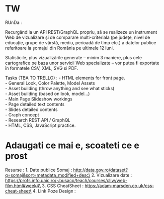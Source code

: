 # TW

RUnDa : 

Recurgând la un API REST/GraphQL propriu, să se realizeze un instrument Web de vizualizare și de comparare multi-criteriala (pe județe, nivel de educație, grupe de vârstă, mediu, perioadă de timp etc.) a datelor publice referitoare la șomajul din România pe ultimele 12 luni.

Statisticile, plus vizualizările generate – minim 3 maniere, plus cele cartografice pe baza unor servicii Web specializate – vor putea fi exportate în formatele CSV, XML, SVG si PDF.

Tasks (TBA TO TRELLO) : 
    - HTML elements for front page.\
    - General Look, Color Palette, Model Assets\
    - Asset building (throw anything and see what sticks)\
    - Asset building (based on look, model...)\
    - Main Page Slideshow workings\
    - Page detailed text contents\
    - Slides detailed contents\
    - Graph concept\
    - Research REST API / GraphQL\
    - HTML, CSS, JavaScript practice.

# Adaugati ce mai e, scoateti ce e prost

Resurse : 
    1. Date publice Somaj : http://data.gov.ro/dataset?q=somaj&sort=metadata_modified+desc\
    2. Vizualizare date : https://profs.info.uaic.ro/~busaco/teach/courses/cliw/web-film.html#week4\
    3. CSS CheatSheet : https://adam-marsden.co.uk/css-cheat-sheet\
    4. Link Poze Design : <insert here sergiu>
